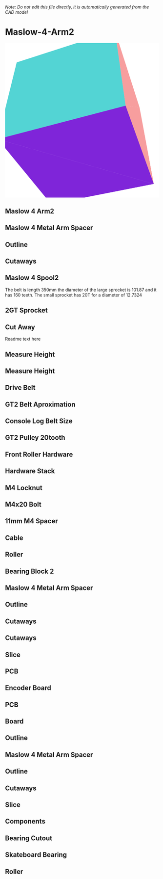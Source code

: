 ###### Note: Do not edit this file directly, it is automatically generated from the CAD model

# Maslow-4-Arm2

![](/project.svg)

## Maslow 4 Arm2


## Maslow 4 Metal Arm Spacer


## Outline


## Cutaways


## Maslow 4 Spool2


The belt is length 350mm the diameter of the large sprocket is 101.87 and it has 160 teeth. The small sprocket has 20T for a diameter of 12.7324


## 2GT Sprocket


## Cut Away


Readme text here


## Measure Height


## Measure Height


## Drive Belt


## GT2 Belt Aproximation 


## Console Log Belt Size


## GT2 Pulley 20tooth


## Front Roller Hardware


## Hardware Stack


## M4 Locknut


## M4x20 Bolt


## 11mm M4 Spacer


## Cable


## Roller


## Bearing Block 2


## Maslow 4 Metal Arm Spacer


## Outline


## Cutaways


## Cutaways


## Slice


## PCB


## Encoder Board


## PCB


## Board


## Outline


## Maslow 4 Metal Arm Spacer


## Outline


## Cutaways


## Slice


## Components


## Bearing Cutout


## Skateboard Bearing


## Roller


